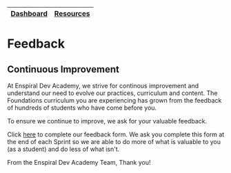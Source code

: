 [Dashboard](../README.md) | [Resources ](README.md) |
------------|----------|

# Feedback 

## Continuous Improvement

At Enspiral Dev Academy, we strive for continous improvement and understand our need to evolve our practices, curriculum and content.  The Foundations curriculum you are experiencing has grown from the feedback of hundreds of students who have come before you.  

To ensure we continue to improve, we ask for your valuable feedback.  

Click [here](https://goo.gl/forms/xJnibQuE3NHWzGNS2) to complete our feedback form.
We ask you complete this form at the end of each Sprint so we are able to do more of what is valuable to you (as a student) and do less of what isn't.

From the Enspiral Dev Academy Team, Thank you!